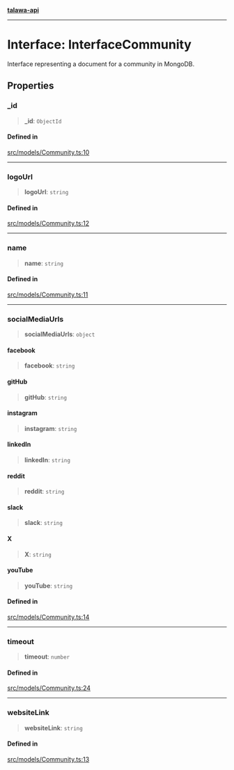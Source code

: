 [**talawa-api**](../../../README.md)

***

# Interface: InterfaceCommunity

Interface representing a document for a community in MongoDB.

## Properties

### \_id

> **\_id**: `ObjectId`

#### Defined in

[src/models/Community.ts:10](https://github.com/Suyash878/talawa-api/blob/e4413cec641a837926071678fed3c7f67234e31e/src/models/Community.ts#L10)

***

### logoUrl

> **logoUrl**: `string`

#### Defined in

[src/models/Community.ts:12](https://github.com/Suyash878/talawa-api/blob/e4413cec641a837926071678fed3c7f67234e31e/src/models/Community.ts#L12)

***

### name

> **name**: `string`

#### Defined in

[src/models/Community.ts:11](https://github.com/Suyash878/talawa-api/blob/e4413cec641a837926071678fed3c7f67234e31e/src/models/Community.ts#L11)

***

### socialMediaUrls

> **socialMediaUrls**: `object`

#### facebook

> **facebook**: `string`

#### gitHub

> **gitHub**: `string`

#### instagram

> **instagram**: `string`

#### linkedIn

> **linkedIn**: `string`

#### reddit

> **reddit**: `string`

#### slack

> **slack**: `string`

#### X

> **X**: `string`

#### youTube

> **youTube**: `string`

#### Defined in

[src/models/Community.ts:14](https://github.com/Suyash878/talawa-api/blob/e4413cec641a837926071678fed3c7f67234e31e/src/models/Community.ts#L14)

***

### timeout

> **timeout**: `number`

#### Defined in

[src/models/Community.ts:24](https://github.com/Suyash878/talawa-api/blob/e4413cec641a837926071678fed3c7f67234e31e/src/models/Community.ts#L24)

***

### websiteLink

> **websiteLink**: `string`

#### Defined in

[src/models/Community.ts:13](https://github.com/Suyash878/talawa-api/blob/e4413cec641a837926071678fed3c7f67234e31e/src/models/Community.ts#L13)
